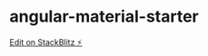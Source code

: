 # angular-material-starter

[Edit on StackBlitz ⚡️](https://stackblitz.com/edit/components-issue-q4jf3c)